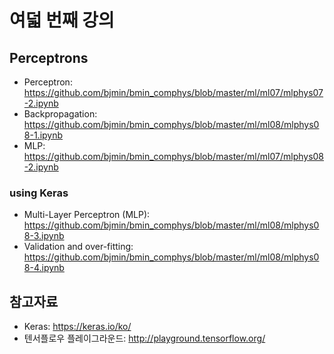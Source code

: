 # 여덟 번째 강의

## Perceptrons

* Perceptron: https://github.com/bjmin/bmin_comphys/blob/master/ml/ml07/mlphys07-2.ipynb
* Backpropagation: https://github.com/bjmin/bmin_comphys/blob/master/ml/ml08/mlphys08-1.ipynb
* MLP: https://github.com/bjmin/bmin_comphys/blob/master/ml/ml07/mlphys08-2.ipynb

### using Keras
* Multi-Layer Perceptron (MLP): https://github.com/bjmin/bmin_comphys/blob/master/ml/ml08/mlphys08-3.ipynb
* Validation and over-fitting: https://github.com/bjmin/bmin_comphys/blob/master/ml/ml08/mlphys08-4.ipynb


## 참고자료
* Keras: https://keras.io/ko/
* 텐서플로우 플레이그라운드: http://playground.tensorflow.org/

